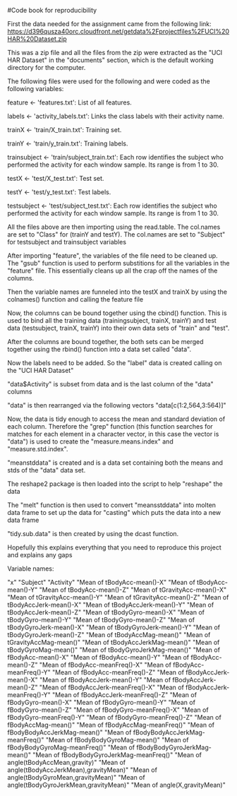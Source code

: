 #Code book for reproducibility

First the data needed for the assignment came from the following link: https://d396qusza40orc.cloudfront.net/getdata%2Fprojectfiles%2FUCI%20HAR%20Dataset.zip 

This was a zip file and all the files from the zip were extracted as the "UCI HAR Dataset" in the "documents" section, which is the default working directory for the computer.


The following files were used for the following and were coded as the following variables:



feature <- 'features.txt': List of all features.

labels <- 'activity_labels.txt': Links the class labels with their activity name.

trainX <- 'train/X_train.txt': Training set.

trainY <- 'train/y_train.txt': Training labels.

trainsubject <- 'train/subject_train.txt': Each row identifies the subject who performed the activity for each window sample. Its range is from 1 to 30. 

testX <- 'test/X_test.txt': Test set.

testY <- 'test/y_test.txt': Test labels.

testsubject <- 'test/subject_test.txt': Each row identifies the subject who performed the activity for each window sample. Its range is from 1 to 30. 


All the files above are then importing using the read.table. The col.names are set to "Class" for (trainY and testY). The col.names are set to "Subject" for testsubject and trainsubject variables

After importing "feature", the variables of the file need to be cleaned up. The "gsub" function is used to perform substitions for all the variables in the "feature" file. This essentially cleans up all the crap off the names of the columns. 

Then the variable names are funneled into the testX and trainX by using the colnames() function and calling the feature file

Now, the columns can be bound together using the cbind() function. This is used to bind all the training data (trainingsubject, trainX, trainY) and test data (testsubject, trainX, trainY)
into their own data sets of "train" and "test".

After the columns are bound together, the both sets can be merged together using the rbind() function into a data set called "data".

Now the labels need to be added. So the "label" data is created calling on the "UCI HAR Dataset"

"data$Activity" is subset from data and is the last column of the "data" columns

"data" is then rearranged via the following vectors "data[c(1:2,564,3:564)]"

Now, the data is tidy enough to access the mean and standard deviation of each column. Therefore the "grep" function (this function searches for matches for each element in a character vector, in this case the vector is "data") is used to create the "measure.means.index" and "measure.std.index".

"meanstddata" is created and is a data set containing both the means and stds of the "data" data set.

The reshape2 package is then loaded into the script to help "reshape" the data

The "melt" function is then used to convert "meansstddata" into molten data frame to set up the data for "casting" which puts the data into a new data frame

"tidy.sub.data" is then created by using the dcast function.

Hopefully this explains everything that you need to reproduce this project and explains any gaps


Variable names:

"x"
"Subject"
"Activity"
"Mean of tBodyAcc-mean()-X"
"Mean of tBodyAcc-mean()-Y"
"Mean of tBodyAcc-mean()-Z"
"Mean of tGravityAcc-mean()-X"
"Mean of tGravityAcc-mean()-Y"
"Mean of tGravityAcc-mean()-Z"
"Mean of tBodyAccJerk-mean()-X"
"Mean of tBodyAccJerk-mean()-Y"
"Mean of tBodyAccJerk-mean()-Z"
"Mean of tBodyGyro-mean()-X"
"Mean of tBodyGyro-mean()-Y"
"Mean of tBodyGyro-mean()-Z"
"Mean of tBodyGyroJerk-mean()-X"
"Mean of tBodyGyroJerk-mean()-Y"
"Mean of tBodyGyroJerk-mean()-Z"
"Mean of tBodyAccMag-mean()"
"Mean of tGravityAccMag-mean()"
"Mean of tBodyAccJerkMag-mean()"
"Mean of tBodyGyroMag-mean()"
"Mean of tBodyGyroJerkMag-mean()"
"Mean of fBodyAcc-mean()-X"
"Mean of fBodyAcc-mean()-Y"
"Mean of fBodyAcc-mean()-Z"
"Mean of fBodyAcc-meanFreq()-X"
"Mean of fBodyAcc-meanFreq()-Y"
"Mean of fBodyAcc-meanFreq()-Z"
"Mean of fBodyAccJerk-mean()-X"
"Mean of fBodyAccJerk-mean()-Y"
"Mean of fBodyAccJerk-mean()-Z"
"Mean of fBodyAccJerk-meanFreq()-X"
"Mean of fBodyAccJerk-meanFreq()-Y"
"Mean of fBodyAccJerk-meanFreq()-Z"
"Mean of fBodyGyro-mean()-X"
"Mean of fBodyGyro-mean()-Y"
"Mean of fBodyGyro-mean()-Z"
"Mean of fBodyGyro-meanFreq()-X"
"Mean of fBodyGyro-meanFreq()-Y"
"Mean of fBodyGyro-meanFreq()-Z"
"Mean of fBodyAccMag-mean()"
"Mean of fBodyAccMag-meanFreq()"
"Mean of fBodyBodyAccJerkMag-mean()"
"Mean of fBodyBodyAccJerkMag-meanFreq()"
"Mean of fBodyBodyGyroMag-mean()"
"Mean of fBodyBodyGyroMag-meanFreq()"
"Mean of fBodyBodyGyroJerkMag-mean()"
"Mean of fBodyBodyGyroJerkMag-meanFreq()"
"Mean of angle(tBodyAccMean,gravity)"
"Mean of angle(tBodyAccJerkMean),gravityMean)"
"Mean of angle(tBodyGyroMean,gravityMean)"
"Mean of angle(tBodyGyroJerkMean,gravityMean)"
"Mean of angle(X,gravityMean)"









 


